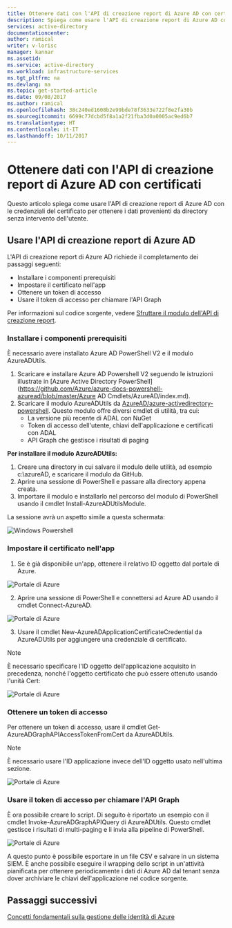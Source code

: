 ```yaml
---
title: Ottenere dati con l'API di creazione report di Azure AD con certificati | Microsoft Docs
description: Spiega come usare l'API di creazione report di Azure AD con le credenziali del certificato per ottenere i dati provenienti da directory senza intervento dell'utente.
services: active-directory
documentationcenter: 
author: ramical
writer: v-lorisc
manager: kannar
ms.assetid: 
ms.service: active-directory
ms.workload: infrastructure-services
ms.tgt_pltfrm: na
ms.devlang: na
ms.topic: get-started-article
ms.date: 09/08/2017
ms.author: ramical
ms.openlocfilehash: 38c240ed1608b2e99bde78f3633e722f8e2fa30b
ms.sourcegitcommit: 6699c77dcbd5f8a1a2f21fba3d0a0005ac9ed6b7
ms.translationtype: HT
ms.contentlocale: it-IT
ms.lasthandoff: 10/11/2017
---
```

# <a name="get-data-using-the-azure-ad-reporting-api-with-certificates"></a>Ottenere dati con l'API di creazione report di Azure AD con certificati
Questo articolo spiega come usare l'API di creazione report di Azure AD con le credenziali del certificato per ottenere i dati provenienti da directory senza intervento dell'utente. 

## <a name="use-the-azure-ad-reporting-api"></a>Usare l'API di creazione report di Azure AD 
L'API di creazione report di Azure AD richiede il completamento dei passaggi seguenti:
 *  Installare i componenti prerequisiti
 *  Impostare il certificato nell'app
 *  Ottenere un token di accesso
 *  Usare il token di accesso per chiamare l'API Graph

Per informazioni sul codice sorgente, vedere [Sfruttare il modulo dell'API di creazione report](https://github.com/AzureAD/azure-activedirectory-powershell/tree/gh-pages/Modules/AzureADUtils). 

### <a name="install-prerequisites"></a>Installare i componenti prerequisiti
È necessario avere installato Azure AD PowerShell V2 e il modulo AzureADUtils.

1. Scaricare e installare Azure AD Powershell V2 seguendo le istruzioni illustrate in [Azure Active Directory PowerShell](https://github.com/Azure/azure-docs-powershell-azuread/blob/master/Azure AD Cmdlets/AzureAD/index.md).
2. Scaricare il modulo AzureADUtils da [AzureAD/azure-activedirectory-powershell](https://github.com/AzureAD/azure-activedirectory-powershell/blob/gh-pages/Modules/AzureADUtils/AzureADUtils.psm1). 
  Questo modulo offre diversi cmdlet di utilità, tra cui:
   * La versione più recente di ADAL con NuGet
   * Token di accesso dell'utente, chiavi dell'applicazione e certificati con ADAL
   * API Graph che gestisce i risultati di paging

**Per installare il modulo AzureADUtils:**

1. Creare una directory in cui salvare il modulo delle utilità, ad esempio c:\azureAD, e scaricare il modulo da GitHub.
2. Aprire una sessione di PowerShell e passare alla directory appena creata. 
3. Importare il modulo e installarlo nel percorso del modulo di PowerShell usando il cmdlet Install-AzureADUtilsModule. 

La sessione avrà un aspetto simile a questa schermata:

  ![Windows Powershell](./media/active-directory-report-api-with-certificates/windows-powershell.png)

### <a name="set-the-certificate-in-your-app"></a>Impostare il certificato nell'app
1. Se è già disponibile un'app, ottenere il relativo ID oggetto dal portale di Azure. 

  ![Portale di Azure](./media/active-directory-report-api-with-certificates/azure-portal.png)

2. Aprire una sessione di PowerShell e connettersi ad Azure AD usando il cmdlet Connect-AzureAD.

  ![Portale di Azure](./media/active-directory-report-api-with-certificates/connect-azuaread-cmdlet.png)

3. Usare il cmdlet New-AzureADApplicationCertificateCredential da AzureADUtils per aggiungere una credenziale di certificato. 

>[!Note]
>È necessario specificare l'ID oggetto dell'applicazione acquisito in precedenza, nonché l'oggetto certificato che può essere ottenuto usando l'unità Cert:
>


  ![Portale di Azure](./media/active-directory-report-api-with-certificates/add-certificate-credential.png)
  
### <a name="get-an-access-token"></a>Ottenere un token di accesso

Per ottenere un token di accesso, usare il cmdlet Get-AzureADGraphAPIAccessTokenFromCert da AzureADUtils. 

>[!NOTE]
>È necessario usare l'ID applicazione invece dell'ID oggetto usato nell'ultima sezione.
>

 ![Portale di Azure](./media/active-directory-report-api-with-certificates/application-id.png)

### <a name="use-the-access-token-to-call-the-graph-api"></a>Usare il token di accesso per chiamare l'API Graph

È ora possibile creare lo script. Di seguito è riportato un esempio con il cmdlet Invoke-AzureADGraphAPIQuery di AzureADUtils. Questo cmdlet gestisce i risultati di multi-paging e li invia alla pipeline di PowerShell. 

 ![Portale di Azure](./media/active-directory-report-api-with-certificates/script-completed.png)

A questo punto è possibile esportare in un file CSV e salvare in un sistema SIEM. È anche possibile eseguire il wrapping dello script in un'attività pianificata per ottenere periodicamente i dati di Azure AD dal tenant senza dover archiviare le chiavi dell'applicazione nel codice sorgente. 

## <a name="next-steps"></a>Passaggi successivi
[Concetti fondamentali sulla gestione delle identità di Azure](https://docs.microsoft.com/en-us/azure/active-directory/fundamentals-identity)<br>



